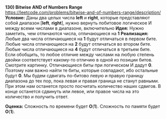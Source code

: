 **130) Bitwise AND of Numbers Range**
https://leetcode.com/problems/bitwise-and-of-numbers-range/description/
**Условие:**
Даны два целых числа **left** и **right**, которые представляют собой диапазон [**left**, **right**], нужно вернуть побитовое логическое И между всеми числами в диапазоне, включительно
**Идея:**
Нужно заметить, чем отличаются числа, отличающиеся на **1**
**Реализация:**
    Любые два числа отличающиеся на **1** будут отличаться в первом бите. Любые числа отличающиеся на **2** будут отличаться во втором бите. Любые числа отличающиеся на **4** будут отличаться в третьем бите. Если обобщить, то любое отличие между числами на любую степень двойки соответствует какому-то отличию в одной из позиции битов. Смотрите картинку.
    Отличающиеся биты при логическом И дадут **0**. Поэтому нам важно найти те биты, которые совпадают, ибо остальные будут **0**.
    Мы будем сдвигать по-битово левую и правую границу диапазона до тех пор, пока левая и правая граница не станут равными. При этом нам останется просто посчитать количество наших сдвигов.
    В конце останется сдвинуть или левое, или правое числа на это количество и получить ответ.

**Оценка:**
    Сложность по времени будет **O**(**1**).
    Сложность по памяти будет **O**(**1**).
